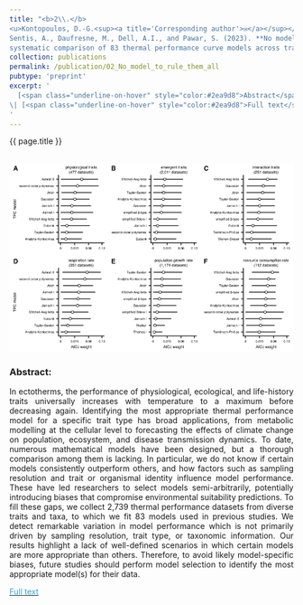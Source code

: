 ```yaml
---
title: "<b>2\\.</b> 
<u>Kontopoulos, D.-G.<sup><a title='Corresponding author'>✉</a></sup></u>, 
Sentis, A., Daufresne, M., Dell, A.I., and Pawar, S. (2023). **No model to rule them all: a 
systematic comparison of 83 thermal performance curve models across traits and taxonomic groups.** bioRxiv 2023.09.08.556856."
collection: publications
permalink: /publication/02_No_model_to_rule_them_all
pubtype: 'preprint'
excerpt: '
  [<span class="underline-on-hover" style="color:#2ea9d8">Abstract</span>](../publication/02_No_model_to_rule_them_all)
\| [<span class="underline-on-hover" style="color:#2ea9d8">Full text</span>](https://doi.org/10.1101/2023.09.08.556856)
'
---
```


{{ page.title }}<br>
<br><center><img src="../images/publications/TPC_model_comparison.png"></center>

### Abstract:

<p style='text-align: justify;'>
In ectotherms, the performance of physiological, ecological, and life-history 
traits universally increases with temperature to a maximum before decreasing 
again. Identifying the most appropriate thermal performance model for a 
specific trait type has broad applications, from metabolic modelling at 
the cellular level to forecasting the effects of climate change on population, 
ecosystem, and disease transmission dynamics. To date, numerous mathematical 
models have been designed, but a thorough comparison among them is lacking. 
In particular, we do not know if certain models consistently outperform others, 
and how factors such as sampling resolution and trait or organismal identity 
influence model performance. These have led researchers to select models 
semi-arbitrarily, potentially introducing biases that compromise environmental 
suitability predictions. To fill these gaps, we collect 2,739 thermal 
performance datasets from diverse traits and taxa, to which we fit 83 models 
used in previous studies. We detect remarkable variation in model performance 
which is not primarily driven by sampling resolution, trait type, or taxonomic 
information. Our results highlight a lack of well-defined scenarios in which 
certain models are more appropriate than others. Therefore, to avoid likely 
model-specific biases, future studies should perform model selection to 
identify the most appropriate model(s) for their data.
</p>

[<span class="underline-on-hover" style="color:#2ea9d8">Full text</span>](https://doi.org/10.1101/2023.09.08.556856)
